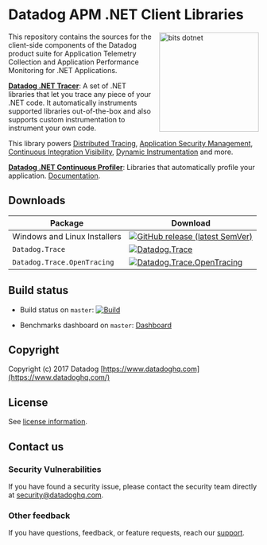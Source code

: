 # Datadog APM .NET Client Libraries

<img align="right" style="margin-left:10px" src="https://user-images.githubusercontent.com/22597395/202840005-3cc7ffd9-4a22-4c59-99ab-293d6f616a19.svg" alt="bits dotnet" width="200px"/>

This repository contains the sources for the client-side components of the Datadog product suite for Application Telemetry Collection and Application Performance Monitoring for .NET Applications.

**[Datadog .NET Tracer](https://github.com/DataDog/dd-trace-dotnet/tree/master/tracer)**: A set of .NET libraries that let you trace any piece of your .NET code. It automatically instruments supported libraries out-of-the-box and also supports custom instrumentation to instrument your own code.

This library powers [Distributed Tracing](https://docs.datadoghq.com/tracing/),
[Application Security Management](https://docs.datadoghq.com/security/application_security/),
[Continuous Integration Visibility](https://docs.datadoghq.com/continuous_integration/),
[Dynamic Instrumentation](https://docs.datadoghq.com/dynamic_instrumentation/) and more.

**[Datadog .NET Continuous Profiler](https://github.com/DataDog/dd-trace-dotnet/tree/master/profiler)**: Libraries that automatically profile your application. [Documentation](https://docs.datadoghq.com/tracing/profiler/).


## Downloads

| Package                      | Download                                                                                                                                                  |
|------------------------------|-----------------------------------------------------------------------------------------------------------------------------------------------------------|
| Windows and Linux Installers | [![GitHub release (latest SemVer)](https://img.shields.io/github/v/release/DataDog/dd-trace-dotnet)](https://github.com/DataDog/dd-trace-dotnet/releases)                                                                                       |
| `Datadog.Trace`              | [![Datadog.Trace](https://img.shields.io/nuget/vpre/Datadog.Trace.svg)](https://www.nuget.org/packages/Datadog.Trace)                                     |
| `Datadog.Trace.OpenTracing`  | [![Datadog.Trace.OpenTracing](https://img.shields.io/nuget/vpre/Datadog.Trace.OpenTracing.svg)](https://www.nuget.org/packages/Datadog.Trace.OpenTracing) |

## Build status

- Build status on `master`: [![Build](https://dev.azure.com/datadoghq/dd-trace-dotnet/_apis/build/status/consolidated-pipeline?branchName=master&stageName=build_windows_tracer)](https://dev.azure.com/datadoghq/dd-trace-dotnet/_build/latest?definitionId=54&branchName=master)

- Benchmarks dashboard on `master`: [Dashboard](https://p.datadoghq.com/sb/c894ecec5-944662bba07ec41974e71682d239f16d?tpl_var_branch%5B0%5D=benchmarks%5C%2F%2A&tpl_var_runtime_name%5B0%5D=.NET%20Core%203.1&from_ts=1683889690697&to_ts=1691665690697&live=true)

## Copyright

Copyright (c) 2017 Datadog
[https://www.datadoghq.com](https://www.datadoghq.com/)

## License

See [license information](../LICENSE).

## Contact us

### Security Vulnerabilities

If you have found a security issue, please contact the security team directly at [security@datadoghq.com](mailto:security@datadoghq.com).

### Other feedback

If you have questions, feedback, or feature requests, reach our [support](https://docs.datadoghq.com/help).
